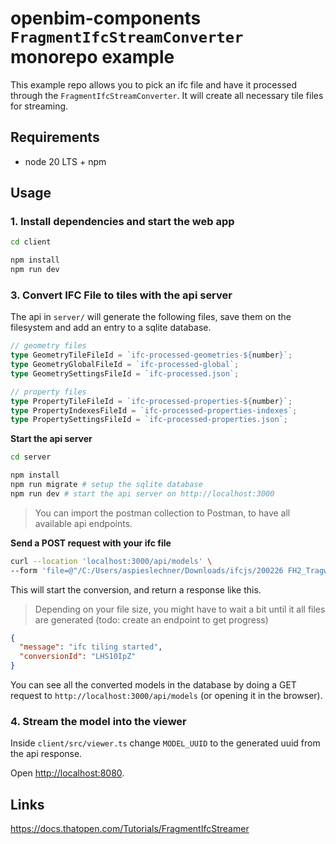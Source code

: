 # openbim-components `FragmentIfcStreamConverter` monorepo example

This example repo allows you to pick an ifc file and have it processed through the `FragmentIfcStreamConverter`. It will create all necessary tile files for streaming.

## Requirements

- node 20 LTS + npm

## Usage

### 1. Install dependencies and start the web app

```bash
cd client
```

```bash
npm install
npm run dev
```

### 3. Convert IFC File to tiles with the api server

The api in `server/` will generate the following files, save them on the filesystem and add an entry to a sqlite database.

```ts
// geometry files
type GeometryTileFileId = `ifc-processed-geometries-${number}`;
type GeometryGlobalFileId = `ifc-processed-global`;
type GeometrySettingsFileId = `ifc-processed.json`;

// property files
type PropertyTileFileId = `ifc-processed-properties-${number}`;
type PropertyIndexesFileId = `ifc-processed-properties-indexes`;
type PropertySettingsFileId = `ifc-processed-properties.json`;
```

**Start the api server**

```bash
cd server
```

```bash
npm install
npm run migrate # setup the sqlite database
npm run dev # start the api server on http://localhost:3000
```

> You can import the postman collection to Postman, to have all available api endpoints.

**Send a POST request with your ifc file**

```bash
curl --location 'localhost:3000/api/models' \
--form 'file=@"/C:/Users/aspieslechner/Downloads/ifcjs/200226 FH2_Tragwerk IFC4 Design.ifc"'
```

This will start the conversion, and return a response like this.

> Depending on your file size, you might have to wait a bit until it all files are generated (todo: create an endpoint to get progress)

```json
{
  "message": "ifc tiling started",
  "conversionId": "LHS10IpZ"
}
```

You can see all the converted models in the database by doing a GET request to `http://localhost:3000/api/models` (or opening it in the browser).

### 4. Stream the model into the viewer

Inside `client/src/viewer.ts` change `MODEL_UUID` to the generated uuid from the api response.

Open [http://localhost:8080](http://localhost:8080).

## Links

https://docs.thatopen.com/Tutorials/FragmentIfcStreamer
